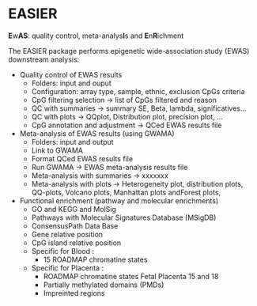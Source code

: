 # EASIER
**E**w**AS**: quality control, meta-analys**I**s and **E**n**R**ichment

The EASIER package performs epigenetic wide-association study (EWAS) downstream analysis:

* Quality control of EWAS results
   - Folders: input and ouput
   - Configuration: array type, sample, ethnic, exclusion CpGs criteria
   - CpG filtering selection -> list of CpGs filtered and reason
   - QC with summaries -> summary SE, Beta, lambda, significatives…
   - QC with plots -> QQplot, Distribution plot, precision plot, …
   - CpG annotation and adjustment -> QCed EWAS results file
* Meta-analysis of EWAS results (using GWAMA)
   - Folders: input and output
   - Link to GWAMA
   - Format QCed EWAS results file
   - Run GWAMA -> EWAS meta-analysis results file
   - Meta-analysis with summaries -> xxxxxxx
   - Meta-analysis with plots -> Heterogeneity plot, distribution plots, QQ-plots, Volcano plots, Manhattan plots andForest plots,
* Functional enrichment (pathway and molecular enrichments)
   - GO and KEGG and MolSig
   - Pathways with Molecular Signatures Database (MSigDB)
   - ConsensusPath Data Base
   - Gene relative position
   - CpG island relative position
   - Specific for Blood : 
      - 15 ROADMAP chromatine states
   - Specific for Placenta : 
      - ROADMAP chromatine states Fetal Placenta 15 and 18  
      - Partially methylated domains (PMDs)
      - Impreinted regions

